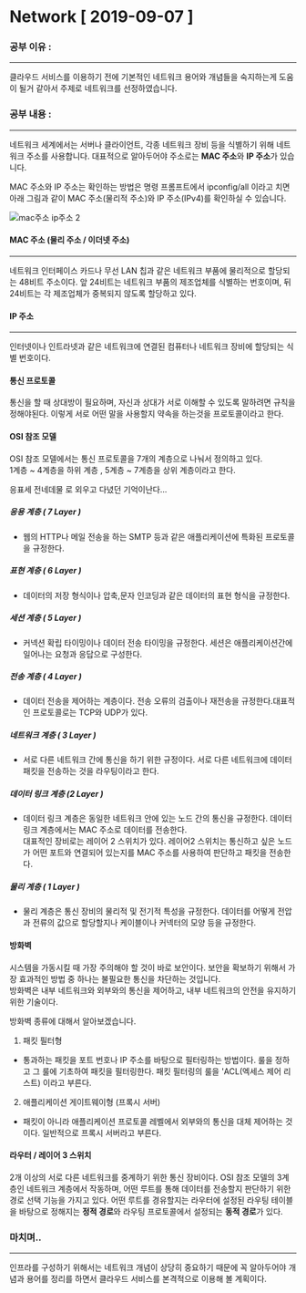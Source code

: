 # Network  [ 2019-09-07 ]

### 공부 이유 : 
-------------------------
클라우드 서비스를 이용하기 전에 기본적인 네트워크 용어와 개념들을 숙지하는게 도움이 될거 같아서 
주제로 네트워크를 선정하였습니다.



### 공부 내용 :
-------------------------

네트워크 세계에서는 서버나 클라이언트, 각종 네트워크 장비 등을 식별하기 위해 네트워크 주소를 사용합니다.
대표적으로 알아두어야 주소로는 <strong>MAC 주소</strong>와 <strong>IP 주소</strong>가 있습니다.

MAC 주소와 IP 주소는 확인하는 방법은 명령 프롬프트에서 ipconfig/all 이라고 치면 <br>
아래 그림과 같이 MAC 주소(물리적 주소)와 IP 주소(IPv4)를 확인하실 수 있습니다.


![mac주소 ip주소  2](https://user-images.githubusercontent.com/35329247/64476300-00499f00-d1c8-11e9-87b9-e9ccd6f5f2b3.png)


#### MAC 주소 (물리 주소 / 이더넷 주소)
------------------------------------
네트워크 인터페이스 카드나 무선 LAN 칩과 같은 네트워크 부품에 물리적으로 할당되는 48비트 주소이다.
앞 24비트는 네트워크 부품의 제조업체를 식별하는 번호이며, 뒤 24비트는 각 제조업체가 중복되지 않도록 할당하고 있다.

#### IP 주소
-------------------------------
인터넷이나 인트라넷과 같은 네트워크에 연결된 컴퓨터나 네트워크 장비에 할당되는 식별 번호이다.


#### 통신 프로토콜
통신을 할 때 상대방이 필요하며, 자신과 상대가 서로 이해할 수 있도록 말하려면 규칙을 정해야된다.
이렇게 서로 어떤 말을 사용할지 약속을 하는것을 프로토콜이라고 한다.

#### OSI 참조 모델
OSI 참조 모델에서는 통신 프로토콜을 7개의 계층으로 나눠서 정의하고 있다.<BR>
1계층 ~ 4계층을 하위 계층 , 5계층 ~ 7계층을 상위 계층이라고 한다.

응표세 전네데물 로 외우고 다녔던 기억이난다...



##### 응용 계층 ( 7 Layer ) 
  - 웹의 HTTP나 메일 전송을 하는 SMTP 등과 같은 애플리케이션에 특화된 프로토콜을 규정한다.

##### 표현 계층 ( 6 Layer )
  - 데이터의 저장 형식이나 압축,문자 인코딩과 같은 데이터의 표현 형식을 규정한다.

##### 세션 계층 ( 5 Layer )
  - 커넥션 확립 타이밍이나 데이터 전송 타이밍을 규정한다. 세션은 애플리케이션간에 일어나는 요청과 응답으로 구성한다.
 
##### 전송 계층 ( 4 Layer )
  - 데이터 전송을 제어하는 계층이다. 전송 오류의 검출이나 재전송을 규정한다.대표적인 프로토콜로는 TCP와 UDP가 있다.

##### 네트워크 계층 ( 3 Layer )
  - 서로 다른 네트워크 간에 통신을 하기 위한 규정이다. 서로 다른 네트워크에 데이터 패킷을 전송하는 것을 라우팅이라고 한다.

##### 데이터 링크 계층 (2 Layer )
  - 데이터 링크 계층은 동일한 네트워크 안에 있는 노드 간의 통신을 규정한다. 데이터 링크 계층에서는 MAC 주소로 데이터를 전송한다.<br> 
  대표적인 장비로는 레이어 2 스위치가 있다. 레이어2 스위치는 통신하고 싶은 노드가 어떤 포트와 연결되어 있는지를 MAC 주소를 사용하여 판단하고 패킷을 전송한다.

##### 물리 계층 ( 1 Layer )
  - 물리 계층은 통신 장비의 물리적 및 전기적 특성을 규정한다. 데이터를 어떻게 전압과 전류의 값으로 할당할지나 케이블이나 커넥터의 모양 등을 규정한다. 


#### 방화벽
시스템을 가동시킬 때 가장 주의해야 할 것이 바로 보안이다. 보안을 확보하기 위해서 가장 효과적인 방법 중 하나는 불필요한 통신을 차단하는 것입니다. <br>
방화벽은 내부 네트워크와 외부와의 통신을 제어하고, 내부 네트워크의 안전을 유지하기 위한 기술이다.

방화벽 종류에 대해서 알아보겠습니다.
1. 패킷 필터형
  - 통과하는 패킷을 포트 번호나 IP 주소를 바탕으로 필터링하는 방법이다. 룰을 정하고 그 룰에 기초하여 패킷을 필터링한다. 패킷 필터링의 룰을 'ACL(엑세스 제어 리스트) 이라고 부른다.
  
2. 애플리케이션 게이트웨이형 (프록시 서버)
  - 패킷이 아니라 애플리케이션 프로토콜 레벨에서 외부와의 통신을 대체 제어하는 것이다. 일반적으로 프록시 서버라고 부른다. 

#### 라우터 / 레이어 3 스위치
  2개 이상의 서로 다른 네트워크를 중계하기 위한 통신 장비이다. OSI 참조 모델의 3계층인 네트워크 계층에서 작동하며, 어떤 루트를 통해 데이터를 전송할지 판단하기 위한 경로 선택 기능을 가지고 있다.
  어떤 루트를 경유할지는 라우터에 설정된 라우팅 테이블을 바탕으로 정해지는 <strong> 정적 경로</strong>와 라우팅 프로토콜에서 설정되는 <strong> 동적 경로</strong>가 있다.
  
### 마치며..
-------------------------------
인프라를 구성하기 위해서는 네트워크 개념이 상당히 중요하기 때문에 꼭 알아두어야 개념과 용어를 정리를 하면서 클라우드 서비스를 본격적으로 이용해 볼 계획이다. 

